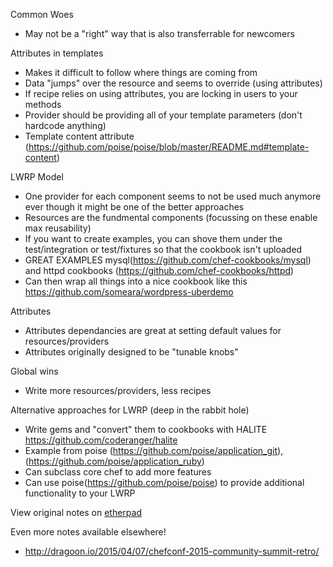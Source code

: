 Common Woes
- May not be a "right" way that is also transferrable for newcomers


Attributes in templates
- Makes it difficult to follow where things are coming from
- Data "jumps" over the resource and seems to override (using attributes)
- If recipe relies on using attributes, you are locking in users to your methods
- Provider should be providing all of your template parameters (don't hardcode anything)
- Template content attribute (https://github.com/poise/poise/blob/master/README.md#template-content)


LWRP Model
- One provider for each component seems to not be used much anymore ever though it might be one of the better approaches
- Resources are the fundmental components (focussing on these enable max reusability)
- If you want to create examples, you can shove them under the test/integration or test/fixtures so that the cookbook isn't uploaded
- GREAT EXAMPLES mysql(https://github.com/chef-cookbooks/mysql) and httpd cookbooks (https://github.com/chef-cookbooks/httpd)
- Can then wrap all things into a nice cookbook like this https://github.com/someara/wordpress-uberdemo



Attributes
- Attributes dependancies are great at setting default values for resources/providers
- Attributes originally designed to be "tunable knobs" 


Global wins
- Write more resources/providers, less recipes


Alternative approaches for LWRP (deep in the rabbit hole)
- Write gems and "convert" them to cookbooks with HALITE https://github.com/coderanger/halite
- Example from poise (https://github.com/poise/application_git), (https://github.com/poise/application_ruby)
- Can subclass core chef to add more features
- Can use poise(https://github.com/poise/poise) to provide additional functionality to your LWRP


View original notes on [etherpad](https://e.chef.io/p/cookbook_patterns)

Even more notes available elsewhere!
+ http://dragoon.io/2015/04/07/chefconf-2015-community-summit-retro/